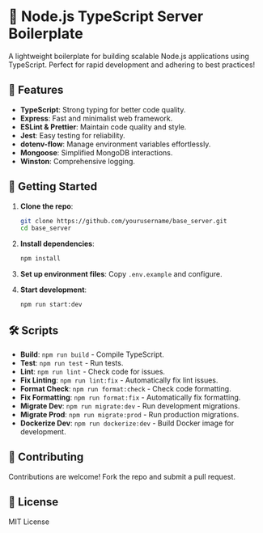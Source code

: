 # 🚀 Node.js TypeScript Server Boilerplate

A lightweight boilerplate for building scalable Node.js applications using TypeScript. Perfect for rapid development and adhering to best practices!

## 🌟 Features

- **TypeScript**: Strong typing for better code quality.
- **Express**: Fast and minimalist web framework.
- **ESLint & Prettier**: Maintain code quality and style.
- **Jest**: Easy testing for reliability.
- **dotenv-flow**: Manage environment variables effortlessly.
- **Mongoose**: Simplified MongoDB interactions.
- **Winston**: Comprehensive logging.

## 🚀 Getting Started

1. **Clone the repo**:
   ```bash
   git clone https://github.com/yourusername/base_server.git
   cd base_server
   ```

2. **Install dependencies**:
   ```bash
   npm install
   ```

3. **Set up environment files**:
   Copy `.env.example` and configure.

4. **Start development**:
   ```bash
   npm run start:dev
   ```

## 🛠️ Scripts

- **Build**: `npm run build` - Compile TypeScript.
- **Test**: `npm run test` - Run tests.
- **Lint**: `npm run lint` - Check code for issues.
- **Fix Linting**: `npm run lint:fix` - Automatically fix lint issues.
- **Format Check**: `npm run format:check` - Check code formatting.
- **Fix Formatting**: `npm run format:fix` - Automatically fix formatting.
- **Migrate Dev**: `npm run migrate:dev` - Run development migrations.
- **Migrate Prod**: `npm run migrate:prod` - Run production migrations.
- **Dockerize Dev**: `npm run dockerize:dev` - Build Docker image for development.

## 🤝 Contributing

Contributions are welcome! Fork the repo and submit a pull request.

## 📜 License

MIT License
```
